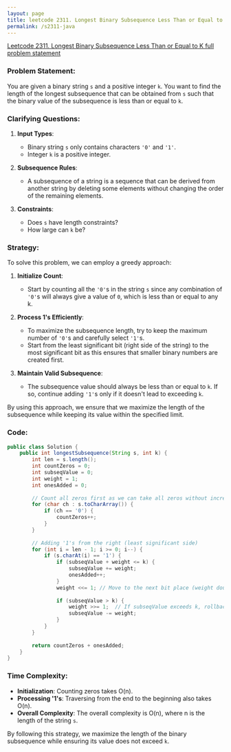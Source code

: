 ```yaml
---
layout: page
title: leetcode 2311. Longest Binary Subsequence Less Than or Equal to K
permalink: /s2311-java
---
```

[Leetcode 2311. Longest Binary Subsequence Less Than or Equal to K full problem statement](https://algoadvance.github.io/algoadvance/l2311)
### Problem Statement:

You are given a binary string `s` and a positive integer `k`. You want to find the length of the longest subsequence that can be obtained from `s` such that the binary value of the subsequence is less than or equal to `k`.

### Clarifying Questions:

1. **Input Types**:
   - Binary string `s` only contains characters `'0'` and `'1'`.
   - Integer `k` is a positive integer.
   
2. **Subsequence Rules**:
   - A subsequence of a string is a sequence that can be derived from another string by deleting some elements without changing the order of the remaining elements.
   
3. **Constraints**:
   - Does `s` have length constraints?
   - How large can `k` be?

### Strategy:

To solve this problem, we can employ a greedy approach:

1. **Initialize Count**:
   - Start by counting all the `'0'`s in the string `s` since any combination of `'0'`s will always give a value of `0`, which is less than or equal to any k.

2. **Process 1's Efficiently**:
   - To maximize the subsequence length, try to keep the maximum number of `'0'`s and carefully select `'1'`s.
   - Start from the least significant bit (right side of the string) to the most significant bit as this ensures that smaller binary numbers are created first.
   
3. **Maintain Valid Subsequence**:
   - The subsequence value should always be less than or equal to `k`. If so, continue adding `'1'`s only if it doesn't lead to exceeding `k`.

By using this approach, we ensure that we maximize the length of the subsequence while keeping its value within the specified limit.

### Code:

```java
public class Solution {
    public int longestSubsequence(String s, int k) {
        int len = s.length();
        int countZeros = 0;
        int subseqValue = 0;
        int weight = 1;
        int onesAdded = 0;
        
        // Count all zeros first as we can take all zeros without increasing the value
        for (char ch : s.toCharArray()) {
            if (ch == '0') {
                countZeros++;
            }
        }
        
        // Adding '1's from the right (least significant side)
        for (int i = len - 1; i >= 0; i--) {
            if (s.charAt(i) == '1') {
                if (subseqValue + weight <= k) {
                    subseqValue += weight;
                    onesAdded++;
                }
                weight <<= 1; // Move to the next bit place (weight doubles)
                
                if (subseqValue > k) {
                    weight >>= 1;  // If subseqValue exceeds k, rollback to previous weight
                    subseqValue -= weight;
                }
            }
        }
        
        return countZeros + onesAdded;
    }
}
```

### Time Complexity:

- **Initialization**: Counting zeros takes O(n).
- **Processing '1's**: Traversing from the end to the beginning also takes O(n).
- **Overall Complexity**: The overall complexity is O(n), where n is the length of the string `s`.

By following this strategy, we maximize the length of the binary subsequence while ensuring its value does not exceed `k`.